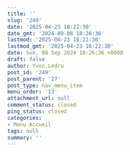 ```yaml
---
title: ''
slug: '249'
date: '2025-04-23 18:22:30'
date_gmt: '2024-09-08 18:26:36'
lastmod: '2025-04-23 18:22:30'
lastmod_gmt: '2025-04-23 16:22:30'
date: Sun, 08 Sep 2024 18:26:36 +0000
draft: false
author: Yves.Ledru
post_id: '249'
post_parent: '27'
post_type: nav_menu_item
menu_order: '13'
attachment_url: null
comment_status: closed
ping_status: closed
categories:
- Menu Accueil
tags: null
summary: ''
---
```



